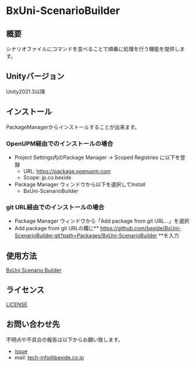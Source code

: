 # BxUni-ScenarioBuilder

## 概要
シナリオファイルにコマンドを並べることで順番に処理を行う機能を提供します。

## Unityバージョン
Unity2021.3以降

## インストール
PackageManagerからインストールすることが出来ます。

### OpenUPM経由でのインストールの場合
* Project Settings内のPackage Manager → Scoped Registries に以下を登録  
    * URL: https://package.openupm.com  
    * Scope: jp.co.bexide  
* Package Manager ウィンドウから以下を選択してInstall  
    * BxUni-ScenarioBuilder  

### git URL経由でのインストールの場合
* Package Manager ウィンドウから「Add package from git URL...」を選択  
* Add package from git URLの欄に** https://github.com/bexide/BxUni-ScenarioBuilder.git?path=Packages/BxUni-ScenarioBuilder **を入力  

## 使用方法
[BxUni Scenario Builder](./Packages/BxUni-ScenarioBuilder/Documents~/index.md)

## ライセンス
[LICENSE](Packages/BxUni-ScenarioBuilder/LICENSE.md)

## お問い合わせ先
不明点や不具合の報告は以下からお願い致します。
- [issue](https://github.com/bexide/BxUni-ScenarioBuilder/issues)  
- mail: tech-info@bexide.co.jp 
